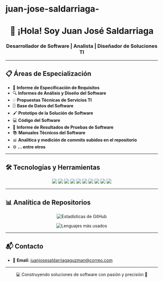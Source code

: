 # juan-jose-saldarriaga-
<!-- Encabezado principal -->
<h1 align="center">👋 ¡Hola! Soy Juan José Saldarriaga</h1>
<h3 align="center">Desarrollador de Software | Analista | Diseñador de Soluciones TI</h3>

---

## 📋 Áreas de Especialización

- 📄 **Informe de Especificación de Requisitos**
- 🔍 **Informes de Análisis y Diseño del Software**
- 💡 **Propuestas Técnicas de Servicios TI**
- 🗄 **Base de Datos del Software**
- 🖌 **Prototipo de la Solución de Software**
- 💻 **Código del Software**
- 🧪 **Informe de Resultados de Pruebas de Software**
- 📚 **Manuales Técnicos del Software**
- 📊 **Analítica y medición de commits subidos en el repositorio**
- ⚙️ **... entre otros**

---

## 🛠 Tecnologías y Herramientas

<p align="center">
  <!-- Lenguajes -->
  <img src="https://img.shields.io/badge/MySQL-005C84?style=for-the-badge&logo=mysql&logoColor=white" />
  <img src="https://img.shields.io/badge/NoSQL-005571?style=for-the-badge&logo=database&logoColor=white" />
  <img src="https://img.shields.io/badge/JavaScript-F7DF1E?style=for-the-badge&logo=javascript&logoColor=black" />
  <img src="https://img.shields.io/badge/HTML5-E34F26?style=for-the-badge&logo=html5&logoColor=white" />
  <img src="https://img.shields.io/badge/CSS3-1572B6?style=for-the-badge&logo=css3&logoColor=white" />
  <img src="https://img.shields.io/badge/Bootstrap-563D7C?style=for-the-badge&logo=bootstrap&logoColor=white" />
  <img src="https://img.shields.io/badge/PHP-777BB4?style=for-the-badge&logo=php&logoColor=white" />
  <img src="https://img.shields.io/badge/Python-3776AB?style=for-the-badge&logo=python&logoColor=white" />
  <img src="https://img.shields.io/badge/Java-007396?style=for-the-badge&logo=java&logoColor=white" />
  <img src="https://img.shields.io/badge/GitHub-181717?style=for-the-badge&logo=github&logoColor=white" />
</p>

---

## 📊 Analítica de Repositorios

<p align="center">
  <img src="https://github-readme-stats.vercel.app/api?username=juan jose saldarriaga&show_icons=true&theme=radical" alt="Estadísticas de GitHub" />
</p>

<p align="center">
  <img src="https://github-readme-stats.vercel.app/api/top-langs/?username=juan jose saldarriaga&layout=compact&theme=radical" alt="Lenguajes más usados" />
</p>

---

## 📬 Contacto

- 📧 **Email:** juanjosesaldarriagaguzman@correo.com 

---
<p align="center">💻 Construyendo soluciones de software con pasión y precisión 🚀</p>
